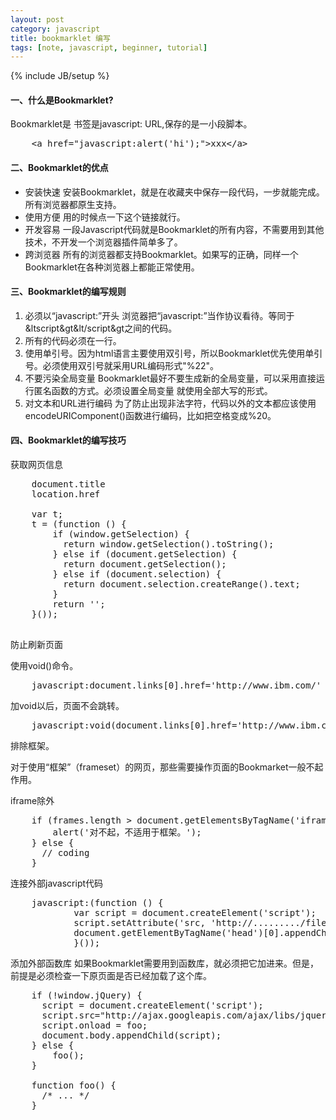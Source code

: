 ```yaml
---
layout: post
category: javascript
title: bookmarklet 编写
tags: [note, javascript, beginner, tutorial]
---
```

{% include JB/setup %}

<h4>一、什么是Bookmarklet?</h4>
Bookmarklet是 书签是javascript: URL,保存的是一小段脚本。

<pre>
    &lta href="javascript:alert('hi');"&gtxxx&lt/a&gt
</pre>
<h4>二、Bookmarklet的优点</h4>

*   安装快速  安装Bookmarklet，就是在收藏夹中保存一段代码，一步就能完成。所有浏览器都原生支持。
*   使用方便  用的时候点一下这个链接就行。
*   开发容易  一段Javascript代码就是Bookmarklet的所有内容，不需要用到其他技术，不开发一个浏览器插件简单多了。
*   跨浏览器  所有的浏览器都支持Bookmarklet。如果写的正确，同样一个Bookmarklet在各种浏览器上都能正常使用。

<h4>三、Bookmarklet的编写规则</h4>

1.   必须以“javascript:”开头  浏览器把“javascript:”当作协议看待。等同于&ltscript&gt&lt/script&gt之间的代码。
2.   所有的代码必须在一行。
3.   使用单引号。因为html语言主要使用双引号，所以Bookmarklet优先使用单引号。必须使用双引号就采用URL编码形式"%22"。
4.   不要污染全局变量  Bookmarklet最好不要生成新的全局变量，可以采用直接运行匿名函数的方式。必须设置全局变量 就使用全部大写的形式。
5.   对文本和URL进行编码  为了防止出现非法字符，代码以外的文本都应该使用encodeURIComponent()函数进行编码，比如把空格变成%20。

<h4>四、Bookmarklet的编写技巧</h4>

获取网页信息

<pre>
    document.title
	location.href

	var t;
	t = (function () {
		if (window.getSelection) {
		  return window.getSelection().toString();
		} else if (document.getSelection) {
		  return document.getSelection();
		} else if (document.selection) {
		  return document.selection.createRange().text;
		}
		return '';
	}());

</pre>
防止刷新页面

使用void()命令。

<pre>
    javascript:document.links[0].href='http://www.ibm.com/'
</pre>

加void以后，页面不会跳转。
<pre>
    javascript:void(document.links[0].href='http://www.ibm.com/');
</pre>

排除框架。

对于使用“框架”（frameset）的网页，那些需要操作页面的Bookmarket一般不起作用。

iframe除外

<pre>
    if (frames.length > document.getElementsByTagName('iframe').length) {
		alert('对不起，不适用于框架。');
	} else {
	  // coding
	}
</pre>

连接外部javascript代码

<pre>
    javascript:(function () {
			var script = document.createElement('script');
			script.setAttribute('src, 'http://........./file.js');
			document.getElementByTagName('head')[0].appendChild(script);
			}());
</pre>
添加外部函数库
如果Bookmarklet需要用到函数库，就必须把它加进来。但是，前提是必须检查一下原页面是否已经加载了这个库。

<pre>
    if (!window.jQuery) {
	  script = document.createElement('script');
	  script.src="http://ajax.googleapis.com/ajax/libs/jquery/1/jquery.min.js";
	  script.onload = foo;
	  document.body.appendChild(script);
	} else {
		foo();
	}

    function foo() {
	  /* ... */
	}
</pre>
